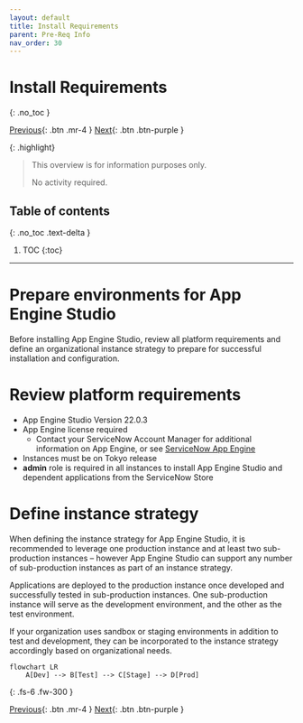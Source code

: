 ```yaml
---
layout: default
title: Install Requirements
parent: Pre-Req Info
nav_order: 30
---
```

<link rel="stylesheet" href="../style.css">

# Install Requirements
{: .no_toc }

[Previous][PREVIOUS]{: .btn .mr-4 }
[Next][NEXT]{: .btn .btn-purple }

{: .highlight}
> This overview is for information purposes only. 
>
> No activity required.

## Table of contents
{: .no_toc .text-delta }

1. TOC
{:toc}

---

# Prepare environments for App Engine Studio

Before installing App Engine Studio, review all platform requirements and define an organizational instance strategy to prepare for successful installation and configuration.

# Review platform requirements
- App Engine Studio Version 22.0.3
- App Engine license required
  -	Contact your ServiceNow Account Manager for additional information on App Engine, or see [ServiceNow App Engine](https://www.servicenow.com/products/now-platform-app-engine.html)
- Instances must be on Tokyo release
- **admin** role is required in all instances to install App Engine Studio and dependent applications from the ServiceNow Store

# Define instance strategy
When defining the instance strategy for App Engine Studio, it is recommended to leverage one production instance and at least two sub-production instances – however App Engine Studio can support any number of sub-production instances as part of an instance strategy.

Applications are deployed to the production instance once developed and successfully tested in sub-production instances. One sub-production instance will serve as the development environment, and the other as the test environment.

If your organization uses sandbox or staging environments in addition to test and development, they can be incorporated to the instance strategy accordingly based on organizational needs.

```mermaid
flowchart LR
    A[Dev] --> B[Test] --> C[Stage] --> D[Prod]
```
{: .fs-6 .fw-300 }

[Previous][PREVIOUS]{: .btn .mr-4 }
[Next][NEXT]{: .btn .btn-purple }

[PREVIOUS]: ../20_Personas_and_roles
[NEXT]: ../../lab_1_Configure_AES